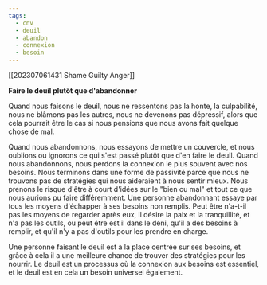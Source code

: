 ```yaml
---
tags:
  - cnv
  - deuil
  - abandon
  - connexion
  - besoin
---
```

[[202307061431 Shame Guilty Anger]]


**Faire le deuil plutôt que d'abandonner**

Quand nous faisons le deuil, nous ne ressentons pas la honte, la culpabilité, nous ne blâmons pas les autres, nous ne devenons pas dépressif, alors que cela pourrait être le cas si nous pensions que nous avons fait quelque chose de mal.

Quand nous abandonnons, nous essayons de mettre un couvercle, et nous oublions ou ignorons ce qui s'est passé plutôt que d'en faire le deuil.
Quand nous abandonnons, nous perdons la connexion le plus souvent avec nos besoins. Nous terminons dans une forme de passivité parce que nous ne trouvons pas de stratégies qui nous aideraient à nous sentir mieux. Nous prenons le risque d'être à court d'idées sur le "bien ou mal" et tout ce que nous aurions pu faire différemment.
Une personne abandonnant essaye par tous les moyens d'échapper à ses besoins non remplis. Peut être n'a-t-il pas les moyens de regarder après eux, il désire la paix et la tranquillité, et n'a pas les outils, ou peut être est il dans le déni, qu'il a des besoins à remplir, et qu'il n'y a pas d'outils pour les prendre en charge.

Une personne faisant le deuil est à la place centrée sur ses besoins, et grâce à cela il a une meilleure chance de trouver des stratégies pour les nourrir.
Le deuil est un processus où la connexion aux besoins est essentiel, et le deuil est en cela un besoin universel également.
